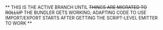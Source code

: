 ** THIS IS THE ACTIVE BRANCH UNTIL ~~THINGS ARE MIGRATED TO ROLLUP~~ THE BUNDLER GETS WORKING; ADAPTING CODE TO USE IMPORT/EXPORT STARTS AFTER GETTING THE SCRIPT-LEVEL EMITTER TO WORK **
